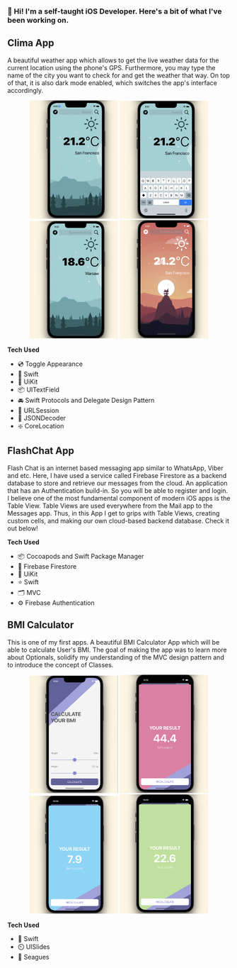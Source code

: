 

 
### 👋 Hi! I'm a self-taught iOS Developer. Here's a bit of what I've been working on.



## Clima App
A beautiful weather app which allows to get the live weather data for the current location using the phone's GPS. Furthermore, you may type the name of the city you want to check for and get the weather  that way. On top of that, it is also dark mode enabled, which switches the app's interface accordingly.

<p align="center">
 <img src="https://github.com/niyazovdaulet/ClimaApp/blob/main/Screenshot%202023-09-28%20at%2021.50.29.png", width="200"/>
<img src="https://github.com/niyazovdaulet/ClimaApp/blob/main/Screenshot%202023-09-28%20at%2021.51.06.png", width="200"/>
<img src="https://github.com/niyazovdaulet/ClimaApp/blob/main/Screenshot%202023-09-28%20at%2021.51.45.png", width="200"/>
<img src="https://github.com/niyazovdaulet/ClimaApp/blob/main/Screenshot%202023-09-28%20at%2021.52.13.png", width="200"/>
</p>



**Tech Used**
- 💿 Toggle Appearance
- 🎨 Swift
- 🏦 UiKit
- 📦 UITextField
- 🚘 Swift Protocols and Delegate Design Pattern
- 📇 URLSession
- 🔲 JSONDecoder
- ❇️  CoreLocation



## FlashChat App

Flash Chat is an internet based messaging app similar to WhatsApp, Viber and etc. Here, I have used a service called Firebase Firestore as a backend database to store and retrieve our messages from the cloud. An application that has an Authentication build-in. So you will be able to register and login. I believe one of the most fundamental component of modern iOS apps is the Table View. Table Views are used everywhere from the Mail app to the Messages app. Thus, in this App I get to grips with Table Views, creating custom cells, and making our own cloud-based backend database.
Check it out below!





**Tech Used**
- 📦 Cocoapods and Swift Package Manager
- 💾 Firebase Firestore
- 🎨 UiKit
- ⭐️ Swift
- 🗂️ MVC
- ⚙️ Firebase Authentication

 


## BMI Calculator
This is one of my first apps. A beautiful BMI Calculator App which will be able to calculate User's BMI. The goal of making the app was to learn more about Optionals, solidify my understanding of the MVC design pattern and to introduce the concept of Classes. 

<p align="center">
 <img src="https://github.com/niyazovdaulet/BMI-Calculator/blob/main/bmi-calculator-1.png", width="200"/>
 <img src="https://github.com/niyazovdaulet/BMI-Calculator/blob/main/bmi-calculator-2.png", width="200"/>
 <img src="https://github.com/niyazovdaulet/BMI-Calculator/blob/main/bmi-calculator-3.png", width="200"/>
 <img src="https://github.com/niyazovdaulet/BMI-Calculator/blob/main/bmi-calculator-4.png", width="200"/>
</p>

**Tech Used**
- 🎨 Swift
- ⏲️ UISlides
- 📱 Seagues
  
